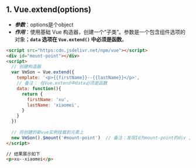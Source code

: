 ## 1. Vue.extend(options)

- ***参数***：options是个object
- ***作用***：使用基础 Vue 构造器，创建一个“子类”。参数是一个包含组件选项的对象；**`data` 选项在 `Vue.extend()` 中必须是函数**。

```html
<script src="https:cdn.jsdelivr.net/npm/vue"></script>
<div id="mount-point"></div>
<script>
  // 创建构造器
  var VmSon = Vue.extend({
    template: '<p>{{firstName}}--{{lastName}}</p>',
    // 备注： 在Vue.extend中data必须是函数
    data: function(){
      return {
        firstName: 'xu',
        lastName: 'xiaomei',
      }
    }
  })
  
  // 将创建的新vue实例挂载到元素上
  new VmSon().$mount('#mount-point')  // 备注：发现Id为mount-point的div ,是直接被template的p元素替代了，dom中没有Id为mount-point的div
</script>

// 结果展示如下
<p>xu--xiaomei</p>
```

